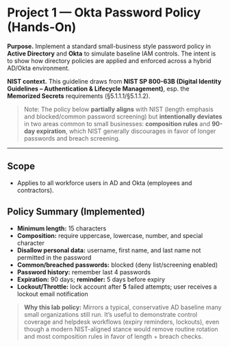 # Project 1 — Okta Password Policy (Hands-On)

**Purpose.** Implement a standard small-business style password policy in **Active Directory** and **Okta** to simulate baseline IAM controls. The intent is to show how directory policies are applied and enforced across a hybrid AD/Okta environment.

**NIST context.** This guideline draws from **NIST SP 800-63B (Digital Identity Guidelines – Authentication & Lifecycle Management)**, esp. the **Memorized Secrets** requirements (§5.1.1.1/§5.1.1.2).  
> Note: The policy below **partially aligns** with NIST (length emphasis and blocked/common password screening) but **intentionally deviates** in two areas common to small businesses: **composition rules** and **90-day expiration**, which NIST generally discourages in favor of longer passwords and breach screening.

---

## Scope
- Applies to all workforce users in AD and Okta (employees and contractors).  
## Policy Summary (Implemented)
- **Minimum length:** 15 characters  
- **Composition:** require uppercase, lowercase, number, and special character  
- **Disallow personal data:** username, first name, and last name not permitted in the password  
- **Common/breached passwords:** blocked (deny list/screening enabled)  
- **Password history:** remember last 4 passwords  
- **Expiration:** 90 days; **reminder:** 5 days before expiry  
- **Lockout/Throttle:** lock account after **5** failed attempts; user receives a lockout email notification

> **Why this lab policy:** Mirrors a typical, conservative AD baseline many small organizations still run. It’s useful to demonstrate control coverage and helpdesk workflows (expiry reminders, lockouts), even though a modern NIST-aligned stance would remove routine rotation and most composition rules in favor of length + breach checks.
